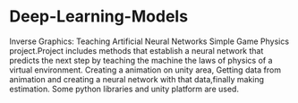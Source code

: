 # Deep-Learning-Models
Inverse Graphics: Teaching Artificial Neural Networks Simple Game Physics project.Project includes methods that establish a neural network that predicts the next step by teaching the machine the laws of physics of a virtual environment. 
Creating a animation on unity area, Getting data from animation and creating a neural network with that data,finally making estimation.
Some python libraries and unity platform are used. 
